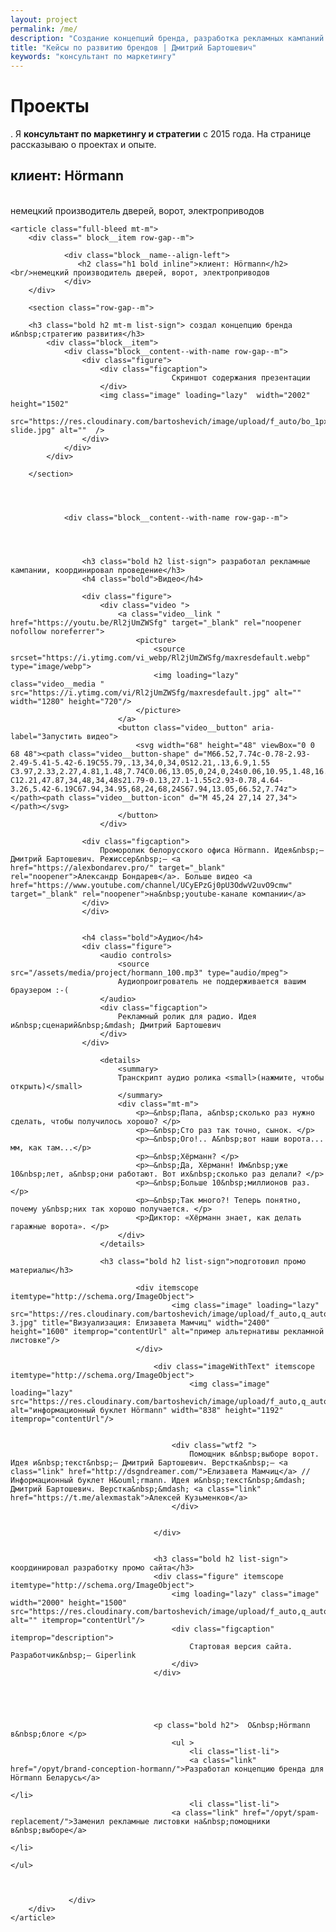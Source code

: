 ```yaml
---
layout: project
permalink: /me/
description: "Создание концепций бренда, разработка рекламных кампаний и другие проекты, выполненные Дмитрием Бартошевичем "
title: "Кейсы по развитию брендов | Дмитрий Бартошевич"
keywords: "консультант по маркетингу"
---
```



 <div class="intro max-width-text"><h1 class="inline bold">Проекты</h1>. Я <b>консультант по&nbsp;маркетингу и&nbsp;стратегии</b> с&nbsp;2015 года. На&nbsp;странице рассказываю о&nbsp;проектах и&nbsp;опыте.   </div>


<section class="full-bleed block__space--top-h2">
  <div class=" block__item ">
                <div class="block__sign"></div>
                <div class="block__content--with-name-same-line"> 
                   <h2 class="h1 bold inline">клиент: Hörmann</h2> <br/>немецкий производитель дверей, ворот, электроприводов
                </div>  
        </div> 
               
          
    
    


    <article class="full-bleed mt-m">
        <div class=" block__item row-gap--m">
                
                <div class="block__name--align-left"> 
                   <h2 class="h1 bold inline">клиент: Hörmann</h2> <br/>немецкий производитель дверей, ворот, электроприводов
                </div>  
        </div> 

        <section class="row-gap--m">
                
        <h3 class="bold h2 mt-m list-sign"> cоздал концепцию бренда и&nbsp;стратегию развития</h3>
            <div class="block__item">
                <div class="block__content--with-name row-gap--m"> 
                    <div class="figure">
                        <div class="figcaption">
                                        Скриншот содержания презентации
                        </div>
                        <img class="image" loading="lazy"  width="2002" height="1502"
                            src="https://res.cloudinary.com/bartoshevich/image/upload/f_auto/bo_1px_solid_grey/v1622023855/site/hormann-slide.jpg" alt=""  />
                    </div>
                </div>
            </div>     

        </section>  




                <div class="block__content--with-name row-gap--m">

                   
                   

                    <h3 class="bold h2 list-sign"> разработал рекламные кампании, координировал проведение</h3>
                    <h4 class="bold">Видео</h4>

			        <div class="figure">						
			        	<div class="video ">
				        	<a class="video__link " href="https://youtu.be/Rl2jUmZWSfg" target="_blank" rel="noopener nofollow noreferrer">
					        	<picture>
                                    <source srcset="https://i.ytimg.com/vi_webp/Rl2jUmZWSfg/maxresdefault.webp" type="image/webp">
                                    <img loading="lazy" class="video__media " src="https://i.ytimg.com/vi/Rl2jUmZWSfg/maxresdefault.jpg" alt="" width="1280" height="720"/>
						        </picture>
				        	</a>
                            <button class="video__button" aria-label="Запустить видео">
                                <svg width="68" height="48" viewBox="0 0 68 48"><path class="video__button-shape" d="M66.52,7.74c-0.78-2.93-2.49-5.41-5.42-6.19C55.79,.13,34,0,34,0S12.21,.13,6.9,1.55 C3.97,2.33,2.27,4.81,1.48,7.74C0.06,13.05,0,24,0,24s0.06,10.95,1.48,16.26c0.78,2.93,2.49,5.41,5.42,6.19 C12.21,47.87,34,48,34,48s21.79-0.13,27.1-1.55c2.93-0.78,4.64-3.26,5.42-6.19C67.94,34.95,68,24,68,24S67.94,13.05,66.52,7.74z"></path><path class="video__button-icon" d="M 45,24 27,14 27,34"></path></svg>
                            </button>
		        	    </div>

                    <div class="figcaption">
                        Проморолик белорусского офиса Hörmann. Идея&nbsp;— Дмитрий Бартошевич. Режиссер&nbsp;— <a href="https://alexbondarev.pro/" target="_blank" rel="noopener">Александр Бондарев</a>. Больше видео <a href="https://www.youtube.com/channel/UCyEPzGj0pU3OdwV2uvO9cmw" target="_blank" rel="noopener">на&nbsp;youtube-канале компании</a>
                    </div>
		            </div>

		
                    <h4 class="bold">Аудио</h4>
                    <div class="figure">
                        <audio controls>
                            <source  src="/assets/media/project/hormann_100.mp3" type="audio/mpeg">		
                            Аудиопроигрователь не поддерживается вашим браузером :-( 
                        </audio>
                        <div class="figcaption">
                            Рекламный ролик для радио. Идея и&nbsp;сценарий&nbsp;&mdash; Дмитрий Бартошевич
                        </div>
                    </div>

                        <details>
                            <summary>
                            Транскрипт аудио ролика <small>(нажмите, чтобы открыть)</small>
                            </summary>
                            <div class="mt-m">
                                <p>—&nbsp;Папа, а&nbsp;сколько раз нужно сделать, чтобы получилось хорошо? </p>
                                <p>—&nbsp;Сто раз так точно, сынок. </p>
                                <p>—&nbsp;Ого!.. А&nbsp;вот наши ворота... мм, как там...</p>
                                <p>—&nbsp;Хёрманн? </p>
                                <p>—&nbsp;Да, Хёрманн! Им&nbsp;уже 10&nbsp;лет, а&nbsp;они работают. Вот их&nbsp;сколько раз делали? </p>
                                <p>—&nbsp;Больше 10&nbsp;миллионов раз. </p>
                                <p>—&nbsp;Так много?! Теперь понятно, почему у&nbsp;них так хорошо получается. </p>
                                <p>Диктор: «Хёрманн знает, как делать гаражные ворота». </p>
                            </div>
                        </details>

                        <h3 class="bold h2 list-sign">подготовил промо материалы</h3>

                                <div itemscope itemtype="http://schema.org/ImageObject">
                                        <img class="image" loading="lazy"  src="https://res.cloudinary.com/bartoshevich/image/upload/f_auto,q_auto/v1614110807/site/helper-3.jpg" title="Визуализация: Елизавета Мамчиц" width="2400" height="1600" itemprop="contentUrl" alt="пример альтернативы рекламной листовке"/>
                                </div>

                                    <div class="imageWithText" itemscope itemtype="http://schema.org/ImageObject">                                    
                                            <img class="image" loading="lazy"  src="https://res.cloudinary.com/bartoshevich/image/upload/f_auto,q_auto/bo_1px_solid_grey/v1623041572/site/hormann_print_1.jpg" alt="информационный буклет Hörmann" width="838" height="1192" itemprop="contentUrl"/>                                          
                                    
                                    
                                        <div class="wtf2 ">
                                            Помощник в&nbsp;выборе ворот. Идея и&nbsp;текст&nbsp;— Дмитрий Бартошевич. Верстка&nbsp;— <a class="link" href="http://dsgndreamer.com/">Елизавета Мамчиц</a> //	Информационный буклет H&ouml;rmann. Идея и&nbsp;текст&nbsp;&mdash; Дмитрий Бартошевич. Верстка&nbsp;&mdash; <a class="link" href="https://t.me/alexmastak">Алексей Кузьменков</a>
                                        </div>
                                    
                                 
                                    </div>


                                    <h3 class="bold h2 list-sign"> координировал разработку промо сайта</h3>
                                    <div class="figure" itemscope itemtype="http://schema.org/ImageObject">
                                        <img loading="lazy" class="image" width="2000" height="1500" src="https://res.cloudinary.com/bartoshevich/image/upload/f_auto,q_auto/v1623041572/site/hormann_site_3.png" alt="" itemprop="contentUrl"/>
                                        <div class="figcaption" itemprop="description">
                                            Стартовая версия сайта. Разработчик&nbsp;— Giperlink
                                        </div>
                                    </div>





                                    <p class="bold h2">  О&nbsp;Hörmann в&nbsp;блоге </p>
                                        <ul >
                                            <li class="list-li">
                                            <a class="link" href="/opyt/brand-conception-hormann/">Разработал концепцию бренда для Hörmann Беларусь</a>
                                                                                                                                    </li>
                                            <li class="list-li">
                                        <a class="link" href="/opyt/spam-replacement/">Заменил рекламные листовки на&nbsp;помощники в&nbsp;выборе</a>
                                                                                                                                                                                                            </li>
                                                                                                                                                                                                         </ul>
	


                 </div> 
        </div>
    </article>
</section>




